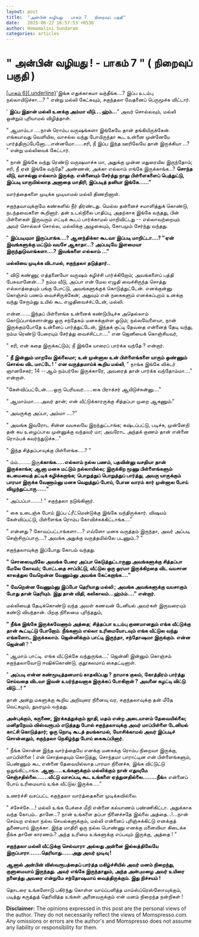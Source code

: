 ```yaml
---
layout: post
title:  "அன்பின் வழியது   பாகம் 7   நிறைவுப் பகுதி"
date:   2025-06-22 16:57:53 +0530
author: Hemamalini Sundaram
categories: articles
---
```


#  \" அன்பின் வழியது ! - பாகம் 7 \" ( நிறைவுப் பகுதி ) 

[[பாகம்
6]{.underline}](https://tamil.momspresso.com/parenting/aa71bb9e323d44a5b589be0617593389/article/annnpinnn-vllliytu-paakm-6-s0y2apxl5glx?utm_source=PCA_Whatsapp_Share&utm_medium=Share_Android)\'இங்க
எதுக்காகமா வந்தீங்க....? இப்ப உடம்பு நல்லாயிடுச்சா....? " என்று மல்லி கேட்கவும்,
சகுந்தலா வேதனைப் பெருமூச்சு விட்டார்.

' **இப்ப இதான் மல்லி உனக்கு அம்மா வீடு....ஹ்ம்...**" அவர் சொல்லவும், மல்லி ஒன்றும்
புரியாமல் விழித்தாள்.

" ஆமாம்டா ....நான் ரொம்ப வருஷங்களா இங்கேயே தான் தங்கியிருக்கேன். எங்கயாவது
வெளியில, வாசல்ல வந்து போயிருந்தா கூட உன்னை முன்னேயே
பார்த்திருப்பேனோ....என்னமோ......சரி, நீ இப்ப இந்த ஊரிலேயே தான் இருக்கியா ...? "
என்று மல்லியைக் கேட்டார்.

" நான் இங்கே வந்து ரெண்டு வருஷமாச்சு மா, அதுக்கு முன்ன மதுரையில இருந்தோம்; சரி, நீ
ஏன் இங்கே வந்தே? அண்ணன், அக்கா எல்லாம் எங்கே இருக்காங்க...? **சொந்த வீடு, வாசல்னு
எல்லாம் இருக்கு. என்னையும் சேர்த்து நாலு பிள்ளைகளைப் பெத்துட்டு, இப்படி யாருமில்லாத
அனாதை மாதிரி, இப்படித் தனியா இங்கே......"**

வார்த்தைகளை முடிக்க முடியாமல் மல்லி திணறினாள்.

சகுந்தவாவுக்குமே கண்களில் நீர் திரண்டது. மெல்ல தன்னைச் சமாளித்துக் கொண்டு, நடந்தவைகளை
கூறினார். தன் உடல்நிலை பாதிப்பு, அதற்காக இங்கே வந்தது, பின் பிள்ளைகள் இருவரும்
எட்டிக் கூடப் பார்க்காமல் மாறிவிட்டது -- எல்லாவற்றையும் அவர் சொல்லச் சொல்ல, மல்லிக்கு
அழுகையும், கோபமும் சேர்ந்து வந்தது.

" **இப்படியுமா இருப்பாங்க....? ஆனந்திக்கா கூடவா இப்படி மாறிட்டா....? "ஏன்
இவங்களுக்கு மட்டும் வயசே ஆகாதா...? அப்படியே இளமையா இருந்துடுவாங்களா....? இவங்களை
எல்லாம் ..."**

**மல்லியை முடிக்க விடாமல், சகுந்தலா தடுத்தார்..**

" விடு கண்ணு; எத்தனையோ வருஷம் கழிச்சி பார்க்கிறோம்; அவங்களைப் பத்தி பேசுவானேன்....?
நம்ம வீடு, அப்பா என் மேல எழுதி வைச்சிருந்த சொத்து எல்லாத்தையும் பங்கு போட்டு,
அவங்களுக்குக் கொடுத்துட்டேன். எனக்குன்னு கொஞ்சம் பணம் வைச்சிருக்கேன்; அதுவும் என்
நகைகளும் எனக்கப்புறம் உனக்கு வந்து சேரும்னு உயில் கூட எழுதிவைச்ச்ட்டேன், மல்லி.

என்ன.......இந்தப் பிள்ளைங்க உன்னைக் கண்டுபிடிச்சு அதெல்லாம் கொடுப்பாங்களான்னு ஒரு
சந்தேகம் மனசுக்குள்ள ஓடும்; நல்லவேளையா, நான் இருக்கும்போதே உன்னைப் பார்த்துட்டேன், இந்தக்
குட்டி தேவதை என்னைத் தேடி வந்து, நம்ம ரெண்டு பேரையும் சேர்த்து வைச்சிட்டா...." என
ஜெனியைக் கொஞ்சியவர்,

" சரி, என் கதை இருக்கட்டும்; நீ இங்கே யாரைப் பார்க்க வந்தே ? என்றார்.

" **நீ இன்னும் மாறவே இல்லைமா; உன் முன்னால உன் பிள்ளைங்களை யாரும் ஒண்ணும் சொல்ல விட
மாட்டே ! ' என வருத்தமாய்க் கூறிய மல்லி**, " நாங்க இங்கே விக்டர் ஞானசேகர்; 14 --ஆம்
நம்பர்லே இருக்காரே, அவரைத் தான் பார்க்க வந்தோம்மா...." என்றாள்.

"கேள்விப்பட்டேன்.....ஒரு பெரியவர்......கை பிராக்சர் ஆயிடுச்சுன்னு...."

" ஆமாம்மா.....அவர் தான்; என் வீட்டுக்காரருக்கு சித்தப்பா முறை ஆகணும்."

" அவருக்கு அப்பா, அம்மா ....?"

" அவங்க இவரோட சின்ன வயசுலயே இறந்துட்டாங்க; கஷ்டப்பட்டு, படிச்சு, முன்னேறி தன் சுய
உழைப்பால முன்னுக்கு வந்தவர் மா; அவரோட அந்தக் குணம் தான் என்னை ரொம்பக்
கவர்ந்துடுச்சு..."

" இந்த சித்தப்பாவுக்கு பிள்ளைங்க.....? "

" ம்ம்.........இரு**க்காங்க.....எல்லாம் நல்ல பணம், பதவின்னு வசதியா தான் இருக்காங்க;
ஆனா மனசு மட்டும் நல்லாயில்ல; இருக்கிற மூணு பிள்ளைங்களும் கடமையைத் தட்டிக்
கழிக்கறாங்க; பொறுத்துப் பொறுத்துப் பார்த்து, அவரு யாருக்கும் பாரமா இருக்க வேணாம்னு
மனசு வெறுத்துப் போய், போன வாரம் கார் முன்னால போய் விழுந்துட்டாரு\...\...\"**

" அப்பப்பா.......! " சகுந்தலா நடுங்கினார்.

" கை உடைஞ்சு போய் இப்ப ட்ரீட்மென்டுக்கு இங்கே வந்திருக்கார். விஷயம் கேள்விப்பட்டு,
பிள்ளைங்க ரொம்ப கோவிச்சுக்கிட்டாங்க...."

" என்னது ? கோவப்பட்டாங்களா....? எவ்ளோ மனசு வருத்தம் இருந்தா, அவர் அப்படி
செஞ்சிருப்பாரு....? அவங்க அதுக்கு வருத்தமில்லே படணும்..? "

சகுந்தலாவுக்கு இப்போது கோபம் வந்தது.

**" சொஸைடியிலே அவங்க பேரை அப்பா கெடுத்துட்டாருனு அவங்களுக்கு சித்தப்பா மேலே
கோவம்; போட்டதை சாப்பிட்டு, வீட்டுல ஒரு ஓரமா இருக்கிறதை விட வயசான காலத்துல வேறென்ன
வேணும்னு அவங்க கேட்கறாங்க...."**

**" வேறென்ன வேணும்னு இப்போ தெரியாது மல்லி ; அவங்க அவங்களுக்கு வயசாகும் போது தான்
தெரியும். இது தான் விதி, கலிகாலம்\...ஹ்ம்ம்...." என்றார்.**

மல்லியைத் தேடிக்கொண்டு வந்த அவள் கணவன் டேனியல் அவர்கள் இருவரையும் கண்டு வியந்தான்.
பிறகு நிலைமை புரிந்ததும்,

**" நீங்க இங்கே இருக்கவேணாம் அத்தை; சித்தப்பா உடம்பு குணமானதும் எங்க வீட்டுக்கு தான்
கூட்டிட்டு போறோம். நீங்களும் எல்லா உரிமையோடவும் எங்க வீட்டுல வந்து எங்களோட இருக்கலாம்.
ஜென்னிக்கும் பாட்டி இருந்தா, சந்தோஷமா இருக்கும். என்ன ஜென்னி** ? "

" ஆமாம் பாட்டி. எங்க வீட்டுக்கே வந்துருங்க....' ஜென்னி இன்னும் கொஞ்சம் சகுந்தலாவோடு
ஈஷிக்கொண்டு, குதூகலமாய் கைதட்டினாள்.

" **அப்படி என்ன கண்மூடித்தனமாய் காதலிப்பது ? நாமாக குலம், கோத்திரம் பார்த்து செய்வதை
விடவா இவன் உயர்ந்தவனாக இருக்கப் போகிறான் ? அவனை கழட்டி விட்டு விடு...! "**

தான் அன்று மகளுக்கு கூறிய அறிவுரை நினைவு வர, சகுந்தலாவுக்கு தன் மீதே வெட்கமும்,
துயரமும் வந்தது.

**அன்புக்கும், கருணை, இரக்கத்துக்கும் ஜாதி, மதம் என்ற அடையாளம் தேவையில்லை; மனிதநேயம்
விஸ்வரூபம் எடுத்தது போல் சகுந்தலாவுக்கு அவர் மாப்பிள்ளை டேனியல் காட்சி கொடுத்தார்;
ஒரு நொடி கூடத் தயங்காமல், யோசிக்காமல் அவர் இப்படிச் சொன்னதும், சகுந்தலா நெகிழ்ந்து
போய் கைகூப்பினார்.**

" நீங்க சொன்ன இந்த வார்த்தையே எனக்கு மனசுக்கு ரொம்ப நிறைவா இருக்கு, மாப்பிள்ளை ! என்
சொத்தையும் கொடுத்து, சொந்தமா பாராட்டின என் பிள்ளைங்களும், பெண்ணும் கூட என்னை
தேவையில்லாத பாரமா நினைச்சு, இங்க விட்டுட்டு ஒதுங்கிட்டாங்க. **ஆனா.....உங்களுக்கும்
மல்லிக்கும் நான் எதுவுமே செஞ்சதில்லை.......வீட்டு வாசப்படி கூட உங்களை
ஏத்துனதில்லை........நீங்**க என்னைப் போய் உரிமையாய் உங்க வீட்டுல இருக்க....."

உணர்ச்சி வசப்பட்ட சகுந்தலா வார்த்தைகளை முடிக்கவில்லை.

" ச்சேச்சே....! மல்லி உங்க பேச்சை மீறி என்னை கல்யாணம் பண்ணிகிட்டா. அதுக்காக வந்த
கோபம்.. தானே...? நான் உங்களை தப்பா நினைச்சதே இல்லை அத்தை...!...நான் செய்யற எல்லா
நல்ல செயல்களுக்கும், மல்லி என்னைப் புரிஞ்சுக்கிட்டு எனக்குத் துணையாய் இருக்கா. இந்த
மாதிரி ஒரு நல்ல பொண்ணு எனக்கு மனைவியா கிடைக்க நீங்க தானே காரணம்.? அந்த உரிமை
உங்களுக்கு எப்பவும் இருக்கு, அத்தை ! "

**சகுந்தலா மல்லி வீட்டுக்கு செல்வாரா அல்லது அன்னை இல்லத்திலேயே
இருப்பாரா\...\....தெரியாது......அது அவர் முடிவு !**

**ஆனால் அன்பின் விஸ்வரூபத்தைப் பார்த்த மகிழ்ச்சியில் அவர் மனம் நிறைந்து, குளுமையாய்
இருந்தது. அவர் எங்கே இருந்தாலும், அந்த அன்புமழை அவர் உயிரை நனைத்து அவரை என்றுமே
சந்தோஷமாய் வைத்திருக்கும். இது நிச்சயம் !**

தொடரை உங்களோடு பகிர்ந்து கொள்ள வாய்ப்பளித்த மாம்ஸ்ப்ரெஸ்ஸோவுக்கும், படித்து கருத்துத்
தெரிவித்த உங்கள் அனைவருக்கும் என் மனம் நிறைந்த நன்றிகள் !

**Disclaimer:** The opinions expressed in this post are the personal
views of the author. They do not necessarily reflect the views of
Momspresso.com. Any omissions or errors are the author\'s and Momspresso
does not assume any liability or responsibility for them.
